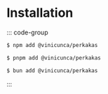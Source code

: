 # Installation

::: code-group

```sh [npm]
$ npm add @vinicunca/perkakas
```

```sh [pnpm]
$ pnpm add @vinicunca/perkakas
```

```sh [bun]
$ bun add @vinicunca/perkakas
```

:::
